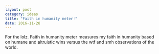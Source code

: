 ```yaml
---
layout: post
category: ideas
title: "Faith in humanity meter!"
date: 2016-11-28
---
```

For the lolz. Faith in humanity meter measures my faith in humanity based on humane and altruistic wins versus the wtf and smh observations of the world.
